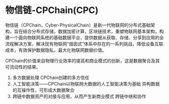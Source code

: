 # 

# 物信链-CPChain(CPC)

物信链（CPChain，Cyber-PhysicalChain）是新一代物联网的分布式基础架构，旨在结合分布式存储，数据加密计算，区块链技术，重塑物联网基本架构，构建一个面向物联网系统的基础数据平台，提供数据从获取、存储、分享到应用的全流程解决方案，解决现有物联网“烟囱式”体系中存在的一系列挑战，降低设备互联成本，有效保护数据隐私，最大化物联网数据价值。

CPChain的价值来自物理行业效率的提高和商业模式的创新，这是数据聚合及其可流动性的结果。

1. 多方数据处理
   CPChain创建的多方信任
2. 人工智能决策——CPChain以物联网大数据的人工智能决策为基础
   异构数据的互操作性，可形成大数据聚合
3. 跨链中数据资产的对接与应用，从而产生新商业模式
   跨链中继和协作

